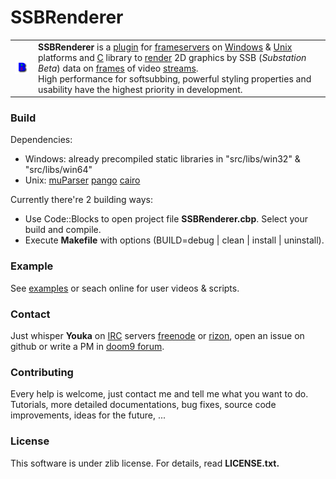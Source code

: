 # SSBRenderer
<table border=0><tr>
<td><img src=src/res/logo.bmp /></td>
<td><b>SSBRenderer</b> is a <a href=http://en.wikipedia.org/wiki/Plug-in_%28computing%29>plugin</a> for <a href=http://en.wikipedia.org/wiki/Frameserver>frameservers</a> on <a href=http://en.wikipedia.org/wiki/Microsoft_Windows>Windows</a> & <a href=http://en.wikipedia.org/wiki/Unix>Unix</a> platforms and <a href=http://en.wikipedia.org/wiki/C_%28programming_language%29>C</a> library to <a href=http://en.wikipedia.org/wiki/Rendering_%28computer_graphics%29>render</a> 2D graphics by SSB (<i>Substation Beta</i>) data on <a href=http://en.wikipedia.org/wiki/Film_frame>frames</a> of video <a href=http://en.wikipedia.org/wiki/Streaming_media>streams</a>.<br>High performance for softsubbing, powerful styling properties and usability have the highest priority in development.</td>
</tr></table>

### Build
Dependencies:
* Windows: already precompiled static libraries in "src/libs/win32" & "src/libs/win64"
* Unix: <a href=http://muparser.beltoforion.de/>muParser</a> <a href=http://www.pango.org/>pango</a> <a href=http://cairographics.org/>cairo</a>

Currently there're 2 building ways:
* Use Code::Blocks to open project file <b>SSBRenderer.cbp</b>. Select your build and compile.
* Execute <b>Makefile</b> with options (BUILD=debug | clean | install | uninstall).

### Example
See [examples](examples) or seach online for user videos & scripts.

### Contact
Just whisper <b>Youka</b> on <a href="http://en.wikipedia.org/wiki/IRC">IRC</a> servers [freenode](https://www.freenode.net/) or [rizon](http://rizon.net/), open an issue on github or write a PM in [doom9 forum](http://forum.doom9.org/member.php?u=197060).

### Contributing
Every help is welcome, just contact me and tell me what you want to do.<br>Tutorials, more detailed documentations, bug fixes, source code improvements, ideas for the future, ...

### License
This software is under zlib license. For details, read <b>LICENSE.txt<b>.